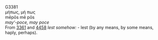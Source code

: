 G3381  
μήπως, μή πως  
mēpōs mē pōs  
*may‘-poce,* *may* *poce*  
From [3361](g3361) and [4458](g4458) *lest* *somehow:* - lest (by any
means, by some means, haply, perhaps).  
